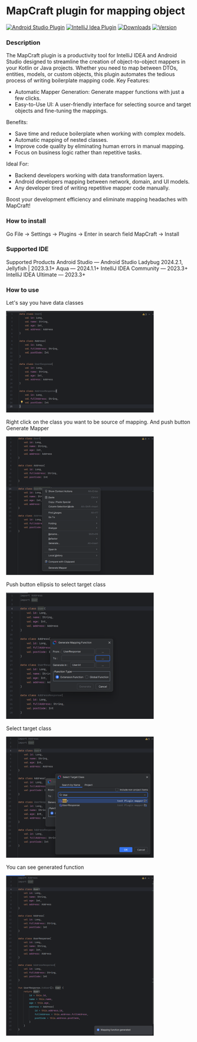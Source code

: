 
# **MapCraft** plugin for mapping object

[![Android Studio Plugin](https://img.shields.io/badge/plugin-AndroidStudio-green.svg)](https://plugins.jetbrains.com/plugin/26185-mapcraft)
[![IntelliJ Idea Plugin](https://img.shields.io/badge/plugin-IntelliJ%20%20Idea-purple.svg)](https://plugins.jetbrains.com/plugin/26185-mapcraft)
[![Downloads](https://img.shields.io/jetbrains/plugin/d/26185-mapcraft.svg)](https://plugins.jetbrains.com/plugin/26185-mapcraft)
[![Version](https://img.shields.io/jetbrains/plugin/v/26185.svg?label=version)](https://plugins.jetbrains.com/plugin/26185-mapcraft)

### Description

The MapCraft plugin is a productivity tool for IntelliJ IDEA and Android Studio designed to streamline the creation of object-to-object mappers in your Kotlin or Java projects. Whether you need to map between DTOs, entities, models, or custom objects, this plugin automates the tedious process of writing boilerplate mapping code.
Key Features:

- Automatic Mapper Generation: Generate mapper functions with just a few clicks.
- Easy-to-Use UI: A user-friendly interface for selecting source and target     objects and fine-tuning the mappings.

Benefits:

- Save time and reduce boilerplate when working with complex models.
- Automatic mapping of nested classes.
- Improve code quality by eliminating human errors in manual mapping.
- Focus on business logic rather than repetitive tasks.

Ideal For:

- Backend developers working with data transformation layers.
- Android developers mapping between network, domain, and UI models.
- Any developer tired of writing repetitive mapper code manually.    

Boost your development efficiency and eliminate mapping headaches with MapCraft!

### How to install

Go File -> Settings -> Plugins -> Enter in search field MapCraft -> Install

### Supported IDE

Supported Products
Android Studio — Android Studio Ladybug  2024.2.1, Jellyfish | 2023.3.1+
Aqua — 2024.1.1+
IntelliJ IDEA Community — 2023.3+
IntelliJ IDEA Ultimate — 2023.3+

### How to use

Let's say you have data classes

<img src="images/step1.png" alt="Alt Text" width="400">

Right click on the class you want to be source of mapping. And push button  Generate Mapper

<img src="images/step2.png" alt="Alt Text" width="400">

Push button ellipsis to select target class

<img src="images/step3.png" alt="Alt Text" width="400">

Select target class

<img src="images/step4.png" alt="Alt Text" width="400">

You can see generated function

<img src="images/step5.png" alt="Alt Text" width="400">
